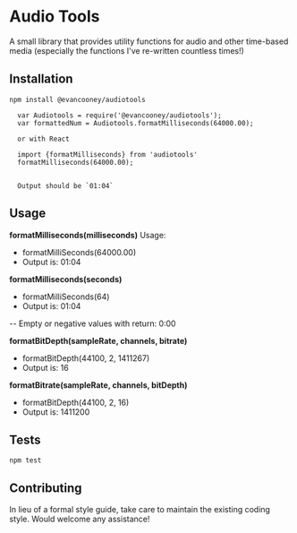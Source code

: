 Audio Tools
=========

A small library that provides utility functions for audio and other time-based
media (especially the functions I've re-written countless times!)

## Installation

  `npm install @evancooney/audiotools`

      var Audiotools = require('@evancooney/audiotools');
      var formattedNum = Audiotools.formatMilliseconds(64000.00);

      or with React

      import {formatMilliseconds} from 'audiotools'
      formatMilliseconds(64000.00);


      Output should be `01:04`

## Usage

**formatMilliseconds(milliseconds)**
Usage:
- formatMilliSeconds(64000.00)
- Output is: 01:04

**formatMilliseconds(seconds)**
- formatMilliSeconds(64)
- Output is: 01:04

-- Empty or negative values with return: 0:00

**formatBitDepth(sampleRate, channels, bitrate)**
- formatBitDepth(44100, 2, 1411267)
-  Output is: 16

**formatBitrate(sampleRate, channels, bitDepth)**
- formatBitDepth(44100, 2, 16)
- Output is: 1411200



## Tests

  `npm test`

## Contributing

In lieu of a formal style guide, take care to maintain the existing coding style.
Would welcome any assistance!
